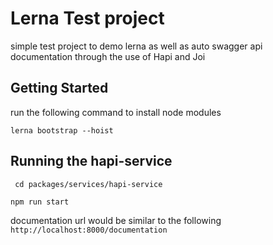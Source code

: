 # Lerna Test project

simple test project to demo lerna as well as auto swagger api documentation through the use of Hapi and Joi

## Getting Started

run the following command to install node modules

` lerna bootstrap --hoist `

## Running the hapi-service

` cd packages/services/hapi-service`

` npm run start `

documentation url would be similar to the following
`http://localhost:8000/documentation`